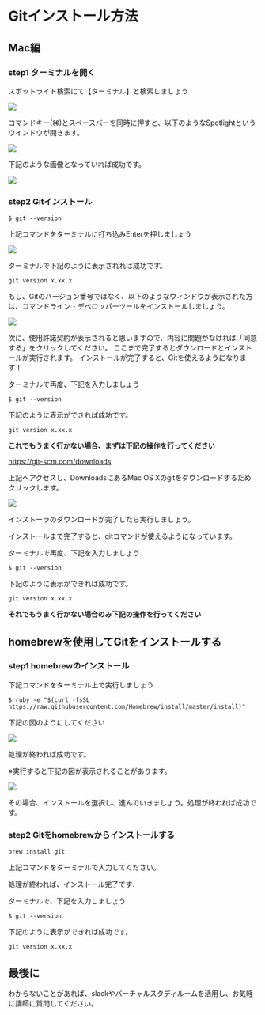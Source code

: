# Gitインストール方法

## Mac編

### step1 ターミナルを開く

スポットライト検索にて【ターミナル】と検索しましょう

![](./img/git/spotlite.png)

コマンドキー(⌘)とスペースバーを同時に押すと、以下のようなSpotlightというウインドウが開きます。

![](./img/git/spot_ter.png)

下記のような画像となっていれば成功です。

![](./img/git/ter_comf.png)

### step2 Gitインストール

```
$ git --version
```
上記コマンドをターミナルに打ち込みEnterを押しましょう

![](./img/git/ter_comf.png)

ターミナルで下記のように表示されれば成功です。

```
git version x.xx.x
```

もし、Gitのバージョン番号ではなく、以下のようなウィンドウが表示された方は、コマンドライン・デベロッパーツールをインストールしましょう。

![](./img/git/comf.png)

次に、使用許諾契約が表示されると思いますので、内容に問題がなければ「同意する」をクリックしてください。
ここまで完了するとダウンロードとインストールが実行されます。
インストールが完了すると、Gitを使えるようになります！

ターミナルで再度、下記を入力しましょう

```
$ git --version
```

下記のように表示ができれば成功です。
```
git version x.xx.x
```

**これでもうまく行かない場合、まずは下記の操作を行ってください**

https://git-scm.com/downloads

上記へアクセスし、DownloadsにあるMac OS Xのgitをダウンロードするためクリックします。


![](./img/git/git_mac.png)

インストーラのダウンロードが完了したら実行しましょう。

インストールまで完了すると、gitコマンドが使えるようになっています。

ターミナルで再度、下記を入力しましょう

```
$ git --version
```

下記のように表示ができれば成功です。
```
git version x.xx.x
```

**それでもうまく行かない場合のみ下記の操作を行ってください**

## homebrewを使用してGitをインストールする

### step1 homebrewのインストール

下記コマンドをターミナル上で実行しましょう

```
$ ruby -e "$(curl -fsSL https://raw.githubusercontent.com/Homebrew/install/master/install)"

```

下記の図のようにしてください

![](./img/git/brew.png)

処理が終われば成功です。

※実行すると下記の図が表示されることがあります。

![](./img/git/comf.png)

その場合、インストールを選択し、進んでいきましょう。処理が終われば成功です。

### step2 Gitをhomebrewからインストールする

```
brew install git
```

上記コマンドをターミナルで入力してください。

処理が終われば、インストール完了です.

ターミナルで、下記を入力しましょう

```
$ git --version
```

下記のように表示ができれば成功です。
```
git version x.xx.x
```

## 最後に
わからないことがあれば、slackやバーチャルスタディルームを活用し、お気軽に講師に質問してください。<br>


